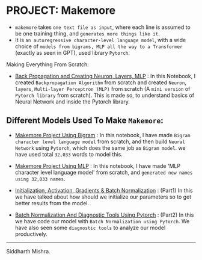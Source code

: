 # PROJECT: Makemore

* `makemore` takes `one text file as input`, where each line is assumed to be one training thing, and `generates more things like it`.
* It is `an autoregressive character-level language model`, with a wide choice of `models from bigrams, MLP all the way to a Transformer` (exactly as seen in GPT), used library `Pytorch`.

Making Everything From Scratch:
* <a href="https://github.com/RustyGrackle/Fundamentals_Of_Machine_Learning/blob/main/Makemore/Back_Propagation_and_Creating_Neuron_Layers_MLP.ipynb">Back Propagation and Creating Neuron, Layers, MLP</a> : In this Notebook, I created `Backpropagation Algorithm` from scratch and created `Neuron`, `layers`, `Multi-layer Perceptron (MLP)` from scratch (A `mini version` of `Pytorch library` from scratch). This is made so, to understand basics of Neural Network and inside the Pytorch library.


## Different Models Used To Make `Makemore`:

* <a
href="https://github.com/RustyGrackle/Fundamentals_Of_Machine_Learning/blob/main/Makemore/BigramLanguageModelling.ipynb">Makemore Project Using Bigram</a> : In this notebook, I have made `Bigram character level language model` from scratch, and then build `Neural Network` using `Pytorch`, which does the same job as `Bigram model`. we have used total `32,033` words to model this.

* <a href="https://github.com/RustyGrackle/Fundamentals_Of_Machine_Learning/blob/main/Makemore/Character_level_Language_Modeling_Using_MLP.ipynb">Makemore Project Using MLP</a> : In this notebook, I have made 'MLP character level language model' from scratch, and `generated new names using 32,033 names`.

* <a href="https://github.com/RustyGrackle/Fundamentals_Of_Machine_Learning/blob/main/Makemore/Makemore_Initialization%2C_Activation%2CGradients%26BatchNorm.ipynb">Initialization, Activation, Gradients & Batch Normalization</a> : (Part1) In this we have talked about how should we initialize our parameters so to get better results from the model.

* <a href="https://github.com/RustyGrackle/Fundamentals_Of_Machine_Learning/blob/main/Makemore/Creating_MLP_using_Pytorch.ipynb">Batch Normalization And Diagnostic Tools Using Pytorch</a> : (Part2) In this we have code our model with `Batch Normalization using Pytorch`. We have also seen some `diagnostic tools` to analyze our model productively. 


--------------------------------------------------------------------------------------------------------------------------------------------
Siddharth Mishra.
